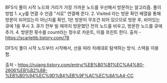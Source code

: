 
BFS식 풀이 
	시작 노드와 거리가 가장 가까운 노드를 우선해서 방문하는 알고리즘. 
	풀이방법 
		1. x,y를 연결 수 만큼 "서로" 연결해 준다. 
		2. Visited 라는 방문 확인 배열을 통해 방문이 되어있는지 아닌지를 확인, 1은 방문이 무조건 되어 있으므로 방문 후, 비어있는 큐에 1을 푸시 
		3. 큐가 전부 빌 때까지 방문했던 전의 노드를 비우고, 방문한 노드를 큐에 추가. 
		4. 방문한 횟수를 count라는 정수로 카운트, 이를 프린트 한다. 
출처 - https://scarlettb.tistory.com/78
 
DFS식 풀이 
	시작 노드부터 시작해서, 선을 따라 차례대로 탐색하는 방식. 스텍을 이용함. 

출처 - https://rujang.tistory.com/entry/%EB%B0%B1%EC%A4%80-2606%EB%B2%88-%EB%B0%94%EC%9D%B4%EB%9F%AC%EC%8A%A4-CC
